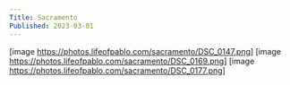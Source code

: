 ```yaml
---
Title: Sacramento
Published: 2023-03-01
---
```

[image https://photos.lifeofpablo.com/sacramento/DSC_0147.png]
[image https://photos.lifeofpablo.com/sacramento/DSC_0169.png]
[image https://photos.lifeofpablo.com/sacramento/DSC_0177.png]
